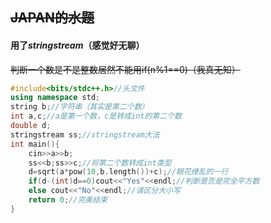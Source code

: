 ## ~~JAPAN的水题~~
#### 用了$stringstream$（感觉好无聊）
~~判断一个数是不是整数居然不能用if(n%1==0)（我真无知）~~
```cpp
#include<bits/stdc++.h>//头文件
using namespace std;
string b;//字符串（其实是第二个数）
int a,c;//a是第一个数，c是转成int的第二个数
double d;
stringstream ss;//stringstream大法
int main(){
    cin>>a>>b;
    ss<<b;ss>>c;//将第二个数转成int类型
    d=sqrt(a*pow(10,b.length())+c);//眼花缭乱的一行
    if(d-(int)d==0)cout<<"Yes"<<endl;//判断是否是完全平方数
    else cout<<"No"<<endl;//请区分大小写
    return 0;//完美结束
}
```